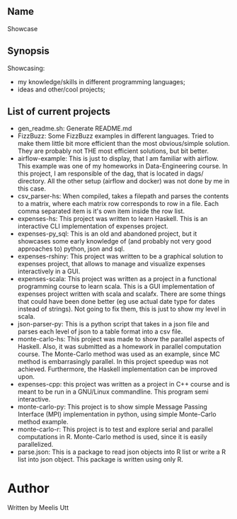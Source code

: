 ## Name

Showcase

## Synopsis

Showcasing:

* my knowledge/skills in different programming languages;
* ideas and other/cool projects;

## List of current projects

* gen_readme.sh: Generate README.md
* FizzBuzz: Some FizzBuzz examples in different languages. Tried to make them little bit more efficient than the most obvious/simple solution. They are probably not THE most efficient solutions, but bit better. 
* airflow-example: This is just to display, that I am familiar with airflow. This example was one of my homeworks in Data-Engineering course. In this project, I am responsible of the dag, that is located in dags/ directory. All the other setup (airflow and docker) was not done by me in this case. 
* csv_parser-hs: When compiled, takes a filepath and parses the contents to a matrix, where each matrix row corresponds to row in a file. Each comma separated item is it's own item inside the row list.
* expenses-hs: This project was written to learn Haskell. This is an interactive CLI implementation of expenses project. 
* expenses-py_sql: This is an old and abandoned project, but it showcases some early knowledge of (and probably not very good approaches to) python, json and sql. 
* expenses-rshiny: This project was written to be a graphical solution to expenses project, that allows to manage and visualize expenses interactively in a GUI. 
* expenses-scala: This project was written as a project in a functional programming course to learn scala. This is a GUI implementation of expenses project written with scala and scalafx. There are some things that could have been done better (eg use actual date type for dates instead of strings). Not going to fix them, this is just to show my level in scala. 
* json-parser-py: This is a python script that takes in a json file and parses each level of json to a table format into a csv file. 
* monte-carlo-hs: This project was made to show the parallel aspects of Haskell. Also, it was submitted as a homework in parallel computation course. The Monte-Carlo method was used as an example, since MC method is embarrasingly parallel. In this project speedup was not achieved. Furthermore, the Haskell implementation can be improved upon. 
* expenses-cpp: this project was written as a project in C++ course and is meant to be run in a GNU/Linux commandline. This program semi interactive. 
* monte-carlo-py: This project is to show simple Message Passing Interface (MPI) implementation in python, using simple Monte-Carlo method example. 
* monte-carlo-r: This project is to test and explore serial and parallel computations in R. Monte-Carlo method is used, since it is easily parallelized. 
* parse.json: This is a package to read json objects into R list or write a R list into json object. This package is written using only R.

# Author

Written by
Meelis Utt
